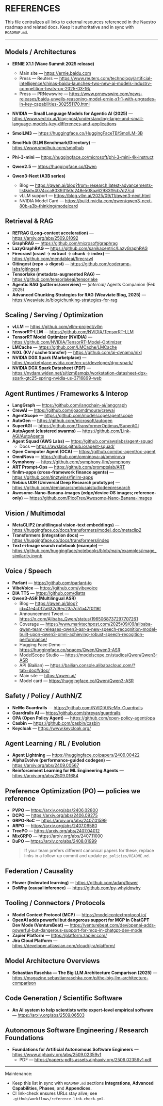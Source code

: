 # REFERENCES

This file centralizes all links to external resources referenced in the Naestro roadmap and related
docs. Keep it authoritative and in sync with `ROADMAP.md`.

---

## Models / Architectures

- **ERNIE X1.1 (Wave Summit 2025 release)**
  - Main site — <https://ernie.baidu.com>
  - Press — Reuters —
    <https://www.reuters.com/technology/artificial-intelligence/chinas-baidu-launches-two-new-ai-models-industry-competition-heats-up-2025-03-16/>
  - Press — PRNewswire —
    <https://www.prnewswire.com/news-releases/baidu-unveils-reasoning-model-ernie-x1-1-with-upgrades-in-key-capabilities-302551170.html>

- **NVIDIA — Small Language Models for Agentic AI (2025)** —
  <https://www.vectrix.ai/blog-post/understanding-large-and-small-language-models-key-differences-and-applications>
- **SmolLM3** — <https://huggingface.co/HuggingFaceTB/SmolLM-3B>
- **SmolHub (SLM Benchmark/Directory)** — <https://www.smolhub.com/smolhub>
- **Phi-3-mini** — <https://huggingface.co/microsoft/phi-3-mini-4k-instruct>
- **Qwen2.5** — <https://huggingface.co/Qwen>
- **Qwen3-Next (A3B series)**
  - Blog —
    <https://qwen.ai/blog?from=research.latest-advancements-list&id=4074cca80393150c248e508aa62983f9cb7d27cd>
  - vLLM support — <https://blog.vllm.ai/2025/09/11/qwen3-next.html>
  - NVIDIA Model Card — <https://build.nvidia.com/qwen/qwen3-next-80b-a3b-thinking/modelcard>

## Retrieval & RAG

- **REFRAG (Long-context acceleration)** — <https://arxiv.org/abs/2509.01092>
- **GraphRAG** — <https://github.com/microsoft/graphrag>
- **LazyGraphRAG** — <https://github.com/sanikacentric/LazyGraphRAG>
- **Firecrawl (crawl → extract → chunk → index)** — <https://github.com/mendableai/firecrawl>
- **Gitingest (repo → digest)** — <https://github.com/coderamp-labs/gitingest>
- **Tensorlake (metadata-augmented RAG)** — <https://github.com/tensorlakeai/tensorlake>
- **Agentic RAG (patterns/overview)** — _(internal)_ Agents Companion (Feb 2025)
- **Advanced Chunking Strategies for RAG (Weaviate Blog, 2025)** —
  <https://weaviate.io/blog/chunking-strategies-for-rag>

## Scaling / Serving / Optimization

- **vLLM** — <https://github.com/vllm-project/vllm>
- **TensorRT-LLM** — <https://github.com/NVIDIA/TensorRT-LLM>
- **TensorRT Model Optimizer (NVIDIA)** — <https://github.com/NVIDIA/TensorRT-Model-Optimizer>
- **LMCache** — <https://github.com/LMCache/LMCache>
- **NIXL (KV / cache transfer)** — <https://github.com/ai-dynamo/nixl>
- **NVIDIA DGX Spark (Marketplace)** — <https://marketplace.nvidia.com/en-us/developer/dgx-spark/>
- **NVIDIA DGX Spark Datasheet (PDF)** —
  <https://nvdam.widen.net/s/tlzm8smqjx/workstation-datasheet-dgx-spark-gtc25-spring-nvidia-us-3716899-web>

## Agent Runtimes / Frameworks & Interop

- **LangGraph** — <https://github.com/langchain-ai/langgraph>
- **CrewAI** — <https://github.com/joaomdmoura/crewai>
- **AgentScope** — <https://github.com/modelscope/agentscope>
- **AutoGen** — <https://github.com/microsoft/autogen>
- **SuperAGI** — <https://github.com/TransformerOptimus/SuperAGI>
- **AutoAgent (clustered swarms)** — <https://github.com/Link-AGI/AutoAgents>
- **Agent Squad (AWS Labs)** — <https://github.com/awslabs/agent-squad>
  - Docs — <https://awslabs.github.io/agent-squad/>
- **Open Computer Agent (OCA)** — <https://github.com/oc-agent/oc-agent>
- **OmniNova** — <https://github.com/omninova-ai/omninova>
- **Symphony** — <https://github.com/symphony-llm/symphony>
- **ART Prompt-Ops** — <https://github.com/promptslab/ART>
- **finllm-apps (cross-framework finance agents)** — <https://github.com/tinztwins/finllm-apps>
- **Nebius UDR (Universal Deep Research prototype)** —
  <https://github.com/demianarc/nebiusaistudiodeepresearch>
- **Awesome-Nano-Banana-images (edge/device OS images; reference-only)** —
  <https://github.com/PicoTrex/Awesome-Nano-Banana-images>

## Vision / Multimodal

- **MetaCLIP2 (multilingual vision-text embeddings)** — <https://huggingface.co/docs/transformers/model_doc/metaclip2>
- **Transformers (integration docs)** — <https://huggingface.co/docs/transformers/index>
- **Text↔Image search notebook (example)** — <https://github.com/huggingface/notebooks/blob/main/examples/image_similarity.ipynb>

## Voice / Speech

- **Parlant** — <https://github.com/parlant-io>
- **VibeVoice** — <https://github.com/vibevoice>
- **DIA TTS** — <https://github.com/diatts>
- **Qwen3-ASR (Multilingual ASR)**
  - Blog — <https://qwen.ai/blog?id=41e4c0f2a632d9ec23a7c51a47f0f16f>
  - Announcement Tweet — <https://x.com/Alibaba_Qwen/status/1965068737297707261>
  - Coverage —
    <https://www.marktechpost.com/2025/09/09/alibaba-qwen-team-releases-qwen3-asr-a-new-speech-recognition-model-built-upon-qwen3-omni-achieving-robust-speech-recogition-performance/>
  - Hugging Face Demo — <https://huggingface.co/spaces/Qwen/Qwen3-ASR>
  - ModelScope Studio — <https://modelscope.cn/studios/Qwen/Qwen3-ASR>
  - API (Bailian) — <https://bailian.console.alibabacloud.com/?tab=doc#/doc/>
  - Main site — <https://qwen.ai/>
  - Model card — <https://huggingface.co/Qwen/Qwen3-ASR>

## Safety / Policy / AuthN/Z

- **NeMo Guardrails** — <https://github.com/NVIDIA/NeMo-Guardrails>
- **Guardrails AI** — <https://github.com/shreyar/guardrails>
- **OPA (Open Policy Agent)** — <https://github.com/open-policy-agent/opa>
- **Casbin** — <https://github.com/casbin/casbin>
- **Keycloak** — <https://www.keycloak.org/>

## Agent Learning / RL / Evolution

- **Agent Lightning** — <https://huggingface.co/papers/2409.00422>
- **AlphaEvolve (performance-guided codegen)** — <https://arxiv.org/abs/2409.00567>
- **Reinforcement Learning for ML Engineering Agents** — <https://arxiv.org/abs/2509.01684>

## Preference Optimization (PO) — policies we reference

- **PVPO** — <https://arxiv.org/abs/2406.02800>
- **DCPO** — <https://arxiv.org/abs/2406.09275>
- **GRPO-RoC** — <https://arxiv.org/abs/2407.01599>
- **ARPO** — <https://arxiv.org/abs/2407.06580>
- **TreePO** — <https://arxiv.org/abs/2407.04012>
- **MixGRPO** — <https://arxiv.org/abs/2407.11000>
- **DuPO** — <https://arxiv.org/abs/2408.01999>
  > If your team prefers different canonical papers for these, replace links in a follow-up commit
  > and update `po_policies/README.md`.

## Federation / Causality

- **Flower (federated learning)** — <https://github.com/adap/flower>
- **DoWhy (causal inference)** — <https://github.com/py-why/dowhy>

## Tooling / Connectors / Protocols

- **Model Context Protocol (MCP)** — <https://modelcontextprotocol.io/>
- **OpenAI adds powerful but dangerous support for MCP in ChatGPT Dev Mode (VentureBeat)** —
  <https://venturebeat.com/dev/openai-adds-powerful-but-dangerous-support-for-mcp-in-chatgpt-dev-mode>
- **Zapier Platform** — <https://platform.zapier.com/>
- **Jira Cloud Platform** — <https://developer.atlassian.com/cloud/jira/platform/>

## Model Architecture Overviews

- **Sebastian Raschka — The Big LLM Architecture Comparison (2025)** —
  <https://magazine.sebastianraschka.com/p/the-big-llm-architecture-comparison>

## Code Generation / Scientific Software

- **An AI system to help scientists write expert-level empirical software** —
  <https://arxiv.org/abs/2509.06503>

## Autonomous Software Engineering / Research Foundations

- **Foundations for Artificial Autonomous Software Engineers** —
  <https://www.alphaxiv.org/abs/2509.02359v1>
  - PDF — <https://papers-pdfs.assets.alphaxiv.org/2509.02359v1.pdf>

---

Maintenance:

- Keep this list in sync with `ROADMAP.md` sections **Integrations**, **Advanced Capabilities**,
  **Phases**, and **Appendices**.
- CI link-check ensures URLs stay alive; see `.github/workflows/reference-link-check.yml`.
